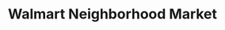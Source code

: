 ---
title: "Walmart Neighborhood Market"
url: /fort-worth/walmart-neighborhood-market-summer-creek-drive/
shop: Supermarkt
---